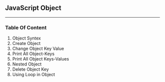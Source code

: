 <h2>JavaScript Object</h2>
<hr>

<h3>Table Of Content</h3>
<ol>
    <li>Object Syntex</li>
    <li>Create Object</li>
    <li>Change Object Key Value</li>
    <li>Print All Object-Keys</li>
    <li>Print All Object Keys-Values</li>
    <li>Nested Object</li>
    <li>Delete Object Key</li>
    <li>Using Loop in Object</li>
</ol>